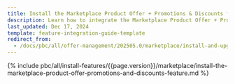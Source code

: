 ```yaml
---
title: Install the Marketplace Product Offer + Promotions & Discounts feature
description: Learn how to integrate the Marketplace Product Offer + Promotions & Discounts feature into a Spryker project.
last_updated: Dec 17, 2024
template: feature-integration-guide-template  
redirect_from:
  - /docs/pbc/all/offer-management/202505.0/marketplace/install-and-upgrade/install-features/install-the-marketplace-product-offer-promotions-and-discounts-feature.html
---
```


{% include pbc/all/install-features/{{page.version}}/marketplace/install-the-marketplace-product-offer-promotions-and-discounts-feature.md %} <!-- To edit, see /_includes/pbc/all/install-features/latest/marketplace/install-the-marketplace-product-offer-promotions-and-discounts-feature.md -->

